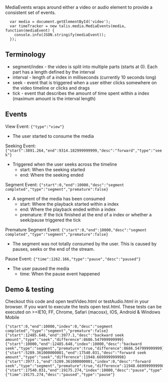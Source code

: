 MediaEvents wraps around either a video or audio element to provide a consistent set of events.

```
  var media = document.getElementById('video');
  var timeTracker = new talis.media.MediaEvents(media, function(mediaEvent) { 
    console.info(JSON.stringify(mediaEvent));
  });
```

## Terminology
 * segment/index - the video is split into multiple parts (starts at 0). Each part has a length defined by the interval
 * interval - length of a index in milliseconds (currently 10 seconds long)
 * seek - event that is triggered when a user either clicks somewhere on the video timeline or clicks and drags
 * tick - event that describes the amount of time spent within a index (maximum amount is the interval length)

## Events
View Event: `{"type":"view"}`
 * The user started to consume the media

Seeking Event: `{"start":3891.264,"end":9314.182999999999,"desc":"forward","type":"seek"}`
 * Triggered when the user seeks across the timeline
   * start: When the seeking started
   * end: Where the seeking ended

Segment Event: `{"start":0,"end":10000,"desc":"segment completed","type":"segment","premature":false}`
 * A segment of the media has been consumed
   * start: Where the playback started within a index
   * end: Where the playback ended within a index
   * premature: If the tick finished at the end of a index or whether a seek/pause triggered the tick

Premature Segment Event: `{"start":0,"end":10000,"desc":"segment completed","type":"segment","premature":false}`
  * The segment was not totally consumed by the user. This is caused by pauses, seeks or the end of the stream.
  
Pause Event: `{"time":1262.166,"type":"pause","desc":"paused"}`
 * The user paused the media
   * time: When the pause event happened

## Demo & testing
Checkout this code and open testVideo.html or testAudio.html in your browser. If you want to execute the tests open test.html. These tests can be executed on >=IE10, FF, Chrome, Safari (macosx), IOS, Android & Windows Mobile

```
{"start":0,"end":10000,"index":0,"desc":"segment completed","type":"segment","premature":false}
{"start":12485.648,"end":3977.1,"desc":"backward seek amount","type":"seek","difference":8686.547999999999}
{"start":10000,"end":12485.648,"index":10000,"desc":"backward seek","type":"segment","premature":true,"difference":8686.547999999999}
{"start":5289.361000000001,"end":17540.031,"desc":"forward seek amount","type":"seek","difference":11948.669999999998}
{"start":3977.1,"end":5289.361000000001,"index":0,"desc":"forward seek","type":"segment","premature":true,"difference":11948.669999999998}
{"start":17540.031,"end":19175.274,"index":10000,"desc":"pause","type":"segment","premature":true}
{"time":19175.274,"desc":"paused","type":"pause"}
```
